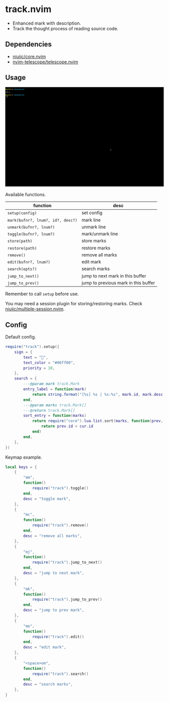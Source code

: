 # track.nvim

- Enhanced mark with description.
- Track the thought process of reading source code.

## Dependencies

- [niuiic/core.nvim](https://github.com/niuiic/core.nvim)
- [nvim-telescope/telescope.nvim](https://github.com/nvim-telescope/telescope.nvim)

## Usage

<img src="https://github.com/niuiic/assets/blob/main/track.nvim/usage.gif" />

Available functions.

| function                          | desc                                 |
| --------------------------------- | ------------------------------------ |
| `setup(config)`                   | set config                           |
| `mark(bufnr?, lnum?, id?, desc?)` | mark line                            |
| `unmark(bufnr?, lnum?)`           | unmark line                          |
| `toggle(bufnr?, lnum?)`           | mark/unmark line                     |
| `store(path)`                     | store marks                          |
| `restore(path)`                   | restore marks                        |
| `remove()`                        | remove all marks                     |
| `edit(bufnr?, lnum?)`             | edit mark                            |
| `search(opts?)`                    | search marks                         |
| `jump_to_next()`                  | jump to next mark in this buffer     |
| `jump_to_prev()`                  | jump to previous mark in this buffer |

Remember to call `setup` before use.

You may need a session plugin for storing/restoring marks. Check [niuiic/multiple-session.nvim](https://github.com/niuiic/multiple-session.nvim).

## Config

Default config.

```lua
require("track").setup({
	sign = {
		text = "󰍒",
		text_color = "#00ff00",
		priority = 10,
	},
	search = {
		---@param mark track.Mark
		entry_label = function(mark)
			return string.format("[%s] %s | %s:%s", mark.id, mark.desc, mark.file, mark.lnum)
		end,
		---@param marks track.Mark[]
		---@return track.Mark[]
		sort_entry = function(marks)
			return require("core").lua.list.sort(marks, function(prev, cur)
				return prev.id < cur.id
			end)
		end,
	},
})
```

Keymap example.

```lua
local keys = {
	{
		"mm",
		function()
			require("track").toggle()
		end,
		desc = "toggle mark",
	},
	{
		"mc",
		function()
			require("track").remove()
		end,
		desc = "remove all marks",
	},
	{
		"mj",
		function()
			require("track").jump_to_next()
		end,
		desc = "jump to next mark",
	},
	{
		"mk",
		function()
			require("track").jump_to_prev()
		end,
		desc = "jump to prev mark",
	},
	{
		"me",
		function()
			require("track").edit()
		end,
		desc = "edit mark",
	},
	{
		"<space>om",
		function()
			require("track").search()
		end,
		desc = "search marks",
	},
}
```
